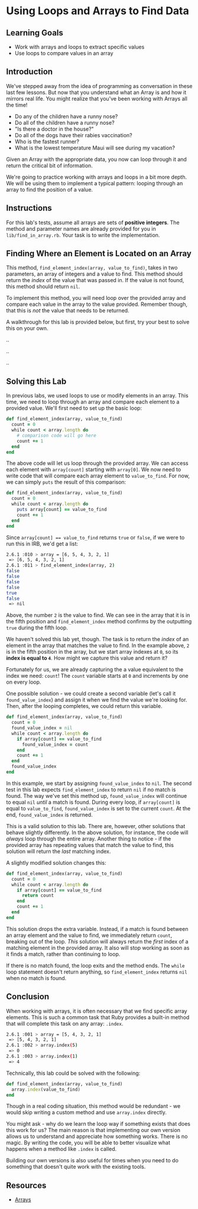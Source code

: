 # Using Loops and Arrays to Find Data

## Learning Goals

- Work with arrays and loops to extract specific values
- Use loops to compare values in an array

## Introduction

We've stepped away from the idea of programming as conversation in these last
few lessons. But now that you understand what an Array is and how it mirrors
real life. You might realize that you've been working with Arrays all the time!

* Do any of the children have a runny nose?
* Do all of the children have a runny nose?
* "Is there a doctor in the house?"
* Do all of the dogs have their rabies vaccination?
* Who is the fastest runner?
* What is the lowest temperature Maui will see during my vacation?

Given an Array with the appropriate data, you now can loop through it and return
the critical bit of information.

We're going to practice working with arrays and loops in a bit more depth. We
will be using them to implement a typical pattern: looping through an array to
find the position of a value.

## Instructions

For this lab's tests, assume all arrays are sets of **positive integers**. The
method and parameter names are already provided for you in
`lib/find_in_array.rb`. Your task is to write the implementation.

## Finding Where an Element is Located on an Array

This method, `find_element_index(array, value_to_find)`, takes in two
parameters, an array of integers and a value to find. This method should
return the _index_ of the value that was passed in. If the value is not found,
this method should return `nil`.

To implement this method, you will need loop over the provided array and compare
each value in the array to the value provided. Remember though, that this is
_not_ the value that needs to be returned.

A walkthrough for this lab is provided below, but first, try your best to solve
this on your own.

..

..

..

## Solving this Lab

In previous labs, we used loops to use or modify elements in an array. This
time, we need to loop through an array and compare each element to a provided
value. We'll first need to set up the basic loop:

```rb
def find_element_index(array, value_to_find)
  count = 0
  while count < array.length do
    # comparison code will go here
    count += 1
  end
end
```

The above code will let us loop through the provided array. We can access each
element with `array[count]` starting with `array[0]`. We now need to write code
that will compare each array element to `value_to_find`. For now, we can simply
`puts` the result of this comparison:

```rb
def find_element_index(array, value_to_find)
  count = 0
  while count < array.length do
    puts array[count] == value_to_find
    count += 1
  end
end
```

Since `array[count] == value_to_find` returns `true` or `false`, if we were to run
this in IRB, we'd get a list:

```sh
2.6.1 :010 > array = [6, 5, 4, 3, 2, 1]
 => [6, 5, 4, 3, 2, 1]
2.6.1 :011 > find_element_index(array, 2)
false
false
false
false
true
false
 => nil
```

Above, the number `2` is the value to find. We can see in the array that it is
in the fifth position and `find_element_index` method confirms by the outputting
`true` during the fifth loop.

We haven't solved this lab yet, though. The task is to return the _index_ of an
element in the array that matches the value to find. In the example above, `2`
is in the fifth position in the array, but we start array indexes at `0`, so its
**index is equal to `4`**. How might we capture this value and return it?

Fortunately for us, we are already capturing the a value equivalent to the index
we need: `count`! The `count` variable starts at `0` and increments by one on
every loop.

One possible solution - we could create a second variable (let's call it
`found_value_index`) and assign it when we find the value we're looking for.
Then, after the looping completes, we could return this variable.

```rb
def find_element_index(array, value_to_find)
  count = 0
  found_value_index = nil
  while count < array.length do
    if array[count] == value_to_find
      found_value_index = count
    end
    count += 1
  end
  found_value_index
end
```

In this example, we start by assigning `found_value_index` to `nil`. The second
test in this lab expects `find_element_index` to return `nil` if no match is
found. The way we've set this method up, `found_value_index` will continue to
equal `nil` _until_ a match is found. During every loop, if `array[count]` is
equal to `value_to_find`, `found_value_index` is set to the current `count`. At
the end, `found_value_index` is returned.

This is a valid solution to this lab. There are, however, other solutions that
behave slightly differently. In the above solution, for instance, the code will
_always_ loop through the entire array. Another thing to notice - if the
provided array has repeating values that match the value to find, this solution
will return the _last_ matching index.

A slightly modified solution changes this:

```rb
def find_element_index(array, value_to_find)
  count = 0
  while count < array.length do
    if array[count] == value_to_find
      return count
    end
    count += 1
  end
end
```

This solution drops the extra variable. Instead, if a match is found between an
array element and the value to find, we immediately return `count`, breaking out
of the loop. _This_ solution will always return the _first_ index of a matching
element in the provided array. It also will stop working as soon as it finds a
match, rather than continuing to loop.

If there is no match found, the loop exits and the method ends. The `while` loop
statement doesn't return anything, so `find_element_index` returns `nil` when no
match is found.

## Conclusion

When working with arrays, it is often necessary that we find specific array
elements. This is such a common task that Ruby provides a built-in method that
will complete this task on any array: `.index`.

```sh
2.6.1 :001 > array = [5, 4, 3, 2, 1]
 => [5, 4, 3, 2, 1]
2.6.1 :002 > array.index(5)
 => 0
2.6.1 :003 > array.index(1)
 => 4
```

Technically, this lab could be solved with the following:

```rb
def find_element_index(array, value_to_find)
  array.index(value_to_find)
end
```

Though in a real coding situation, this method would be redundant - we would
skip writing a custom method and use `array.index` directly.

You might ask - why do we learn the loop way if something exists that does this
work for us? The main reason is that implementing our own version allows us to
understand and appreciate how something works. There is no magic. By writing the
code, you will be able to better visualize what happens when a method like
`.index` is called.

Building our own versions is also useful for times when you need to do something
that doesn't quite work with the existing tools.

## Resources

- [Arrays](https://ruby-doc.org/core-2.5.3/Array.html)
